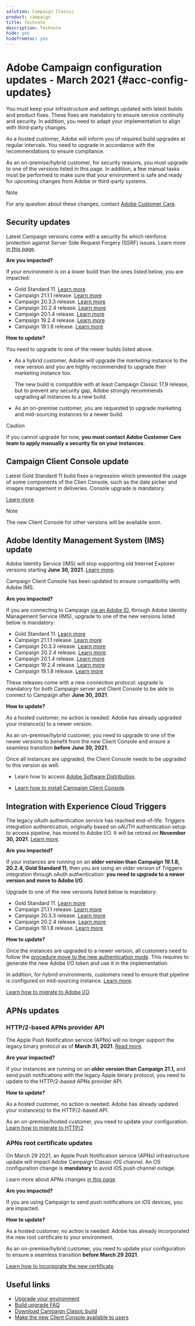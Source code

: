 ```yaml
---
solution: Campaign Classic
product: campaign
title: Technote
description: Technote
hide: yes
hidefromtoc: yes
---
```


# Adobe Campaign configuration updates - March 2021 {#acc-config-updates}

You must keep your infrastructure and settings updated with latest builds and product fixes. These fixes are mandatory to ensure service continuity and security. In addition, you need to adapt your implementation to align with third-party changes.

As a hosted customer, Adobe will inform you of required build upgrades at regular intervals. You need to upgrade in accordance with the recommendations to ensure compliance.

As an on-premise/hybrid customer, for security reasons, you must upgrade to one of the versions listed in this page. In addition, a few manual tasks must be performed to make sure that your environment is safe and ready for upcoming changes from Adobe or third-party systems.

>[!NOTE]
>
>For any question about these changes, contact [Adobe Customer Care](https://helpx.adobe.com/enterprise/admin-guide.html/enterprise/using/support-for-experience-cloud.ug.html).
>

## Security updates

Latest Campaign versions come with a security fix which reinforce protection against Server Side Request Forgery (SSRF) issues. Learn more [in this page](https://helpx.adobe.com/security/products/campaign/apsb21-04.html).

**Are you impacted?**

If your environment is on a lower build than the ones listed below, you are impacted:

* Gold Standard 11. [Learn more](../rn/using/gold-standard.md)
* Campaign 21.1.1 release. [Learn more](../rn/using/latest-release.md)
* Campaign 20.3.3 release. [Learn more](../rn/using/release--20-3.md)
* Campaign 20.2.4 release. [Learn more](../rn/using/release--20-2.md)
* Campaign 20.1.4 release. [Learn more](../rn/using/release--20-1.md)
* Campaign 19.2.4 release. [Learn more](../rn/using/release--19-2.md)
* Campaign 19.1.8 release. [Learn more](../rn/using/release--19-1.md)

**How to update?**

You need to upgrade to one of the newer builds listed above.

* As a hybrid customer, Adobe will upgrade the marketing instance to the new version and you are highly recommended to upgrade their marketing instance too.

    The new build is compatible with at least Campaign Classic 17.9 release, but to prevent any security gap, Adobe strongly recommends upgrading all instances to a new build.  

* As an on-premise customer, you are requested to upgrade marketing and mid-sourcing instances to a newer build. 

>[!CAUTION]
>
>If you cannot upgrade for now, **you must contact Adobe Customer Care team to apply manually a security fix on your instances**.
>

## Campaign Client Console update

Latest Gold Standard 11 build fixes a regression which prevented the usage of some components of the Clien Console, such as the date picker and images management in deliveries. Console upgrade is mandatory.

[Learn more](../rn/using/gold-standard.md).

>[!NOTE]
>
>The new Client Console for other versions will be available soon.

## Adobe Identity Management System (IMS) update

Adobe Identity Service (IMS) will stop supporting old Internet Explorer versions starting **June 30, 2021**. [Learn more](https://helpx.adobe.com/x-productkb/global/update-operating-system-and-browser.html). 

Campaign Client Console has been updated to ensure compatibility with Adobe IMS.

**Are you impacted?**

If you are connecting to Campaign [via an Adobe ID](../integrations/using/about-adobe-id.md), through Adobe Identity Management Service (IMS), upgrade to one of the new versions listed below is mandatory:

* Gold Standard 11. [Learn more](../rn/using/gold-standard.md)
* Campaign 21.1.1 release. [Learn more](../rn/using/latest-release.md)
* Campaign 20.3.3 release. [Learn more](../rn/using/release--20-3.md)
* Campaign 20.2.4 release. [Learn more](../rn/using/release--20-2.md)
* Campaign 20.1.4 release. [Learn more](../rn/using/release--20-1.md)
* Campaign 19.2.4 release. [Learn more](../rn/using/release--19-2.md)
* Campaign 19.1.8 release. [Learn more](../rn/using/release--19-1.md)

These releases come with a new connection protocol: upgrade is mandatory for both Campaign server and Client Console to be able to connect to Campaign after **June 30, 2021**.

**How to update?**

As a hosted customer, no action is needed: Adobe has already upgraded your instance(s) to a newer version.

As an on-premise/hybrid customer, you need to upgrade to one of the newer versions to benefit from the new Client Console and ensure a seamless transition **before June 30, 2021**.

Once all instances are upgraded, the Client Console needs to be upgraded to this version as well.

* Learn how to access [Adobe Software Distribution](https://experienceleague.adobe.com/docs/experience-cloud/software-distribution/home.html?lang=en).

* [Learn how to install Campaign Client Console](../installation/using/installing-the-client-console.md).

## Integration with Experience Cloud Triggers

The legacy oAuth authentication service has reached end-of-life. Triggers integration authentication, originally based on oAUTH authentication setup to access pipeline, has moved to Adobe I/O. It will be retired on **November 30, 2021**. [Learn more](https://github.com/AdobeDocs/analytics-1.4-apis/blob/master/docs/APIEOL.md?mv=email). 

**Are you impacted?**

If your instances are running on an **older version than Campaign 19.1.8, 20.2.4, Gold Standard 11**, then you are using an older version of Triggers integration through oAuth authentication: **you need to upgrade to a newer version and move to Adobe I/O**. 

Upgrade to one of the new versions listed below is mandatory:

* Gold Standard 11. [Learn more](../rn/using/gold-standard.md)
* Campaign 21.1.1 release. [Learn more](../rn/using/latest-release.md)
* Campaign 20.3.3 release. [Learn more](../rn/using/release--20-3.md)
* Campaign 20.2.4 release. [Learn more](../rn/using/release--20-2.md)
* Campaign 19.1.8 release. [Learn more](../rn/using/release--19-1.md)

**How to update?**

Once the instances are upgraded to a newer version, all customers need to follow the [procedure move to the new authentication mode](../integrations/using/configuring-adobe-io.md). This requires to generate the new Adobe I/O token and use it in the implementation.    

In addition, for hybrid environments, customers need to ensure that pipeline is configured on mid-sourcing instance. [Learn more](../integrations/using/configuring-pipeline.md).

[Learn how to migrate to Adobe I/O](../integrations/using/configuring-adobe-io.md). 

## APNs updates

### HTTP/2-based APNs provider API

The Apple Push Notification service (APNs) will no longer support the legacy binary protocol as of **March 31, 2021**. [Read more](https://developer.apple.com/news/?id=c88acm2b).

**Are your impacted?**

If your instances are running on an **older version than Campaign 21.1,** and send push notifications with the legacy Apple binary protocol, you need to update to the HTTP/2-based APNs provider API. 

**How to update?**

As a hosted customer, no action is needed: Adobe has already updated your instance(s) to the HTTP/2-based API.

As an on-premise/hosted customer, you need to update your configuration. [Learn how to migrate to HTTP/2](https://helpx.adobe.com/campaign/kb/migrate-to-apns-http2.html)

### APNs root certificate updates

On March 29 2021, an Apple Push Notification service (APNs) infrastructure update will impact Adobe Campaign Classic iOS channel. An OS configuration change is **mandatory** to avoid iOS push channel outage.

Learn more about APNs changes [in this page](https://developer.apple.com/news/?id=7gx0a2lp).

**Are you impacted?**

If you are using Campaign to send push notifications on iOS devices, you are impacted.

**How to update?**

As a hosted customer, no action is needed: Adobe has already incorporated the new root certificate to your environment.

As an on-premise/hybrid customer, you need to update your configuration to ensure a seamless transition **before March 29 2021**.

[Learn how to incorporate the new certificate](ios-certificate-update.md).


## Useful links

* [Upgrade your environment](../production/using/build-upgrade.md)
* [Build upgrade FAQ](../platform/using/faq-build-upgrade.md)
* [Download Campaign Classic build](https://experience.adobe.com/#/downloads/content/software-distribution/en/campaign.html)
* [Make the new Client Console available to users](../installation/using/client-console-availability-for-windows.md)
